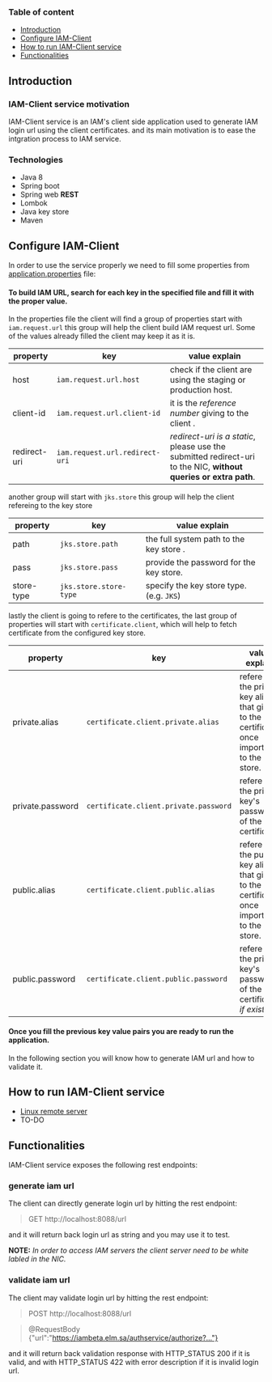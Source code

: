 ### Table of content

* [Introduction](../../#Introduction)
* [Configure IAM-Client](../../#configure-iam-client)
* [How to run IAM-Client service](../../#how-to-run-iam-client-service)
* [Functionalities](../../#Functionalities)

## Introduction

### IAM-Client service motivation

IAM-Client service is an IAM's client side application used to generate IAM login url using the client certificates. and its main motivation is to ease the intgration process to IAM service.

### Technologies 

* Java 8
* Spring boot
* Spring web **REST**
* Lombok
* Java key store
* Maven

## Configure IAM-Client

In order to use the service properly we need to fill some properties from [application.properties](https://github.com/yyagoub/iam-client/blob/main/src/main/resources/application.properties "iam-client/src/main/resources/application.properties") file:

#### To build IAM URL, search for each key in the specified file and fill it with the proper value.

In the properties file the client will find a group of properties start with `iam.request.url` this group will help the client build IAM request url. Some of the values already filled the client may keep it as it is.

property | key | value explain
--- | --- | ---
host | `iam.request.url.host` | check if the client are using the staging or production host.
client-id | `iam.request.url.client-id` | it is the *reference number* giving to the client .
redirect-uri | `iam.request.url.redirect-uri` | *redirect-uri is a static*, please use the submitted redirect-uri to the NIC, **without queries or extra path**.

another group will start with `jks.store` this group will help the client refereing to the key store

property | key | value explain
--- | --- | ---
path | `jks.store.path` | the full system path to the key store .
pass | `jks.store.pass` | provide the password for the key store.
store-type | `jks.store.store-type` | specify the key store type. (e.g. `JKS`)

lastly the client is going to refere to the certificates, the last group of properties will start with `certificate.client`, which will help to fetch certificate from the configured key store.

property | key | value explain
--- | --- | ---
private.alias | `certificate.client.private.alias` | refere to the private key alias that giving to the certificate once imported to the key store.
private.password | `certificate.client.private.password` | refere to the private key's password of the certificate.
public.alias | `certificate.client.public.alias` | refere to the public key alias that giving to the certificate once imported to the key store.
public.password | `certificate.client.public.password` | refere to the private key's password of the certificate *if exists*.

#### Once you fill the previous key value pairs you are ready to run the application.

In the following section you will know how to generate IAM url and how to validate it.

## How to run IAM-Client service

* [Linux remote server](https://www.youtube.com/watch?v=W2Ccvpt4C3A&ab_channel=EduonixLearningSolutions)
* TO-DO

## Functionalities

IAM-Client service exposes the following rest endpoints:

### generate iam url

The client can directly generate login url by hitting the rest endpoint:

> GET http://localhost:8088/url

and it will return back login url as string and you may use it to test.

**NOTE:** *In order to access IAM servers the client server need to be white labled in the NIC.*

### validate iam url

The client may validate login url by hitting the rest endpoint:

> POST http://localhost:8088/url 

> @RequestBody {"url":"https://iambeta.elm.sa/authservice/authorize?..."} 

and it will return back validation response with HTTP_STATUS 200 if it is valid, and with HTTP_STATUS 422 with error description if it is invalid login url.